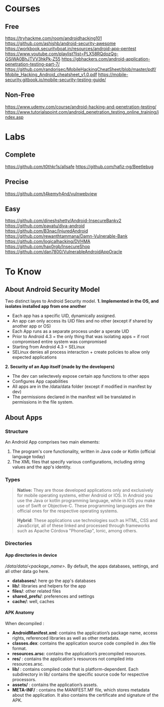 # Courses
## Free
https://tryhackme.com/room/androidhacking101
https://github.com/ashishb/android-security-awesome
https://workbook.securityboat.in/resources/android-app-pentest
https://www.youtube.com/playlist?list=PLX58RQdozQg-QSiWA0BhJTVV3hkPk-Z55
https://gbhackers.com/android-application-penetration-testing-part-7/
https://github.com/randorisec/MobileHackingCheatSheet/blob/master/pdf/Mobile_Hacking_Android_cheatsheet_v1.0.pdf
https://mobile-security.gitbook.io/mobile-security-testing-guide/

## Non-Free
https://www.udemy.com/course/android-hacking-and-penetration-testing/
https://www.tutorialspoint.com/android_penetration_testing_online_training/index.asp

# Labs
## Complete
https://github.com/t0thkr1s/allsafe
https://github.com/hafiz-ng/Beetlebug

## Precise
https://github.com/t4kemyh4nd/vulnwebview

## Easy
https://github.com/dineshshetty/Android-InsecureBankv2
https://github.com/payatu/diva-android
https://github.com/B3nac/InjuredAndroid
https://github.com/rewanthtammana/Damn-Vulnerable-Bank
https://github.com/logicalhacking/DVHMA
https://github.com/hax0rgb/InsecureShop
https://github.com/dan7800/VulnerableAndroidAppOracle

# To Know
## About Android Security Model
Two distinct layes to Android Security model.
**1. Implemented in the OS, and isolates installed app from one another**
- Each app has a specific UID, dynamically assigned.
- An app can only access its UID files and no other (except if shared by another app or OS)
- Each App runs as a separate process under a sperate UID
- Prior to Android 4.3 = the only thing that was isolating apps = if root compromised entire system was compromised
- Starting from Android 4.3 = SELinux
- SELinux denies all process interaction + create policies to allow only expected applications

**2. Security of an App itself (made by the developers)**
- The dev can selectevely expose certain app functions to other apps
- Configures App capabilities
- All apps are in the /data/data folder (except if modified in manifest by dev)
- The permissions declared in the manifest will be translated in permissions in the file system.

## About Apps
### Structure
An Android App comprises two main elements:
1. The program's core functionality, written in Java code or Kotlin (official language today)
2. The XML files that specify various configurations, including string values and the app's identity.
### Types
>**Native:** They are those developed applications only and exclusively for mobile operating systems, either Android or IOS. In Android you use the Java or kotlin programming language, while in IOS you make use of Swift or Objective-C. These programming languages are the official ones for the respective operating systems.

>**Hybrid**: These applications use technologies such as HTML, CSS and JavaScript, all of these linked and processed through frameworks such as Apache Córdova "PhoneGap", Ionic, among others.

### Directories
#### App directories in device
*/data/data/<package_name>.* 
By default, the apps databases, settings, and all other data go here.

- **databases/**: here go the app's databases
- **lib/**: libraries and helpers for the app
- **files/**: other related files
- **shared_prefs/**: preferences and settings
- **cache/**: well, caches

#### APK Anatomy
When decompiled :
- **AndroidManifest.xml**: contains the application’s package name, access rights, referenced libraries as well as other metadata.
- **classes.dex**: contains the application source code compiled in .dex file format.
- **resources.arsc**: contains the application’s precompiled resources.
- **res/** : contains the application's resources not compiled into resources.arsc.
- **lib/** : contains compiled code that is platform-dependent. Each subdirectory in lib/ contains the specific source code for respective processors.
- **assets/** : contains the application’s assets.
- **META-INF/** : contains the MANIFEST.MF file, which stores metadata about the application. It also contains the certificate and signature of the APK.